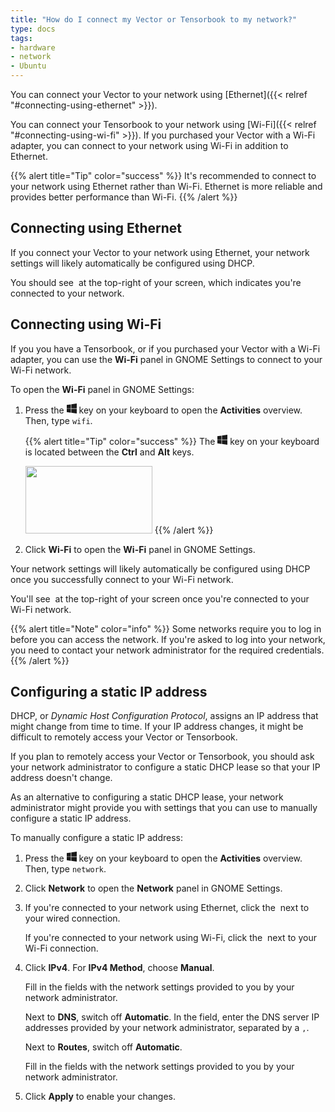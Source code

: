 ```yaml
---
title: "How do I connect my Vector or Tensorbook to my network?"
type: docs
tags:
- hardware
- network
- Ubuntu
---
```


You can connect your Vector to your network using
[Ethernet]({{< relref "#connecting-using-ethernet" >}}).

You can connect your Tensorbook to your network using
[Wi-Fi]({{< relref "#connecting-using-wi-fi" >}}). If you purchased your
Vector with a Wi-Fi adapter, you can connect to your network using Wi-Fi in
addition to Ethernet.

{{% alert title="Tip" color="success" %}}
It's recommended to connect to your network using Ethernet rather than Wi-Fi.
Ethernet is more reliable and provides better performance than Wi-Fi.
{{% /alert %}}

## Connecting using Ethernet

If you connect your Vector to your network using Ethernet, your network
settings will likely automatically be configured using DHCP.

You should see <img src="/lib/images/nm-device-wired-symbolic.svg" alt=""> at the
top-right of your screen, which indicates you're connected to your network.

## Connecting using Wi-Fi

If you you have a Tensorbook, or if you purchased your Vector with a Wi-Fi
adapter, you can use the **Wi-Fi** panel in GNOME Settings to connect to your
Wi-Fi network.

To open the **Wi-Fi** panel in GNOME Settings:

<!-- TODO: Replace svg element, below, with something less ugly. -->
1. Press the
   <svg xmlns="http://www.w3.org/2000/svg" width="16" height="16" fill="currentColor" class="bi bi-windows" viewBox="0 0 16 16">
     <path d="M6.555 1.375 0 2.237v5.45h6.555V1.375zM0 13.795l6.555.933V8.313H0v5.482zm7.278-5.4.026 6.378L16 16V8.395H7.278zM16 0 7.33 1.244v6.414H16V0z"/>
   </svg> key on your keyboard to open the **Activities** overview. Then, type `wifi`.

   {{% alert title="Tip" color="success" %}}
   The
   <svg xmlns="http://www.w3.org/2000/svg" width="16" height="16" fill="currentColor" class="bi bi-windows" viewBox="0 0 16 16">
     <path d="M6.555 1.375 0 2.237v5.45h6.555V1.375zM0 13.795l6.555.933V8.313H0v5.482zm7.278-5.4.026 6.378L16 16V8.395H7.278zM16 0 7.33 1.244v6.414H16V0z"/>
   </svg> key on your keyboard is located between the **Ctrl** and **Alt** keys.

   <img src="/lib/images/super-key.svg" width="203" height="108" alt="">
   {{% /alert %}}

1. Click **Wi-Fi** to open the **Wi-Fi** panel in GNOME Settings.

Your network settings will likely automatically be configured using DHCP once
you successfully connect to your Wi-Fi network.

You'll see <img src="/lib/images/nm-signal-100-symbolic.svg" alt=""> at the
top-right of your screen once you're connected to your Wi-Fi network.

{{% alert title="Note" color="info" %}}
Some networks require you to log in before you can access the network. If
you're asked to log into your network, you need to contact your network
administrator for the required credentials.
{{% /alert %}}

## Configuring a static IP address

DHCP, or _Dynamic Host Configuration Protocol_, assigns an IP address that
might change from time to time. If your IP address changes, it might be
difficult to remotely access your Vector or Tensorbook.

If you plan to remotely access your Vector or Tensorbook, you should ask your
network administrator to configure a static DHCP lease so that your IP address
doesn't change.

As an alternative to configuring a static DHCP lease, your network
administrator might provide you with settings that you can use to manually
configure a static IP address.

To manually configure a static IP address:

1. Press the
   <svg xmlns="http://www.w3.org/2000/svg" width="16" height="16" fill="currentColor" class="bi bi-windows" viewBox="0 0 16 16">
     <path d="M6.555 1.375 0 2.237v5.45h6.555V1.375zM0 13.795l6.555.933V8.313H0v5.482zm7.278-5.4.026 6.378L16 16V8.395H7.278zM16 0 7.33 1.244v6.414H16V0z"/>
   </svg> key on your keyboard to open the **Activities** overview. Then, type `network`.

1. Click **Network** to open the **Network** panel in GNOME Settings.

1. If you're connected to your network using Ethernet, click the
   <img src="/lib/images/settings-symbolic.svg" alt=""> next to your wired connection.

   If you're connected to your network using Wi-Fi, click the
   <img src="/lib/images/settings-symbolic.svg" alt=""> next to your Wi-Fi connection.

1. Click **IPv4**. For **IPv4 Method**, choose **Manual**.

   Fill in the fields with the network settings provided to you by your
   network administrator.

   Next to **DNS**, switch off **Automatic**. In the field, enter the DNS
   server IP addresses provided by your network administrator, separated by a
   `,`.

   Next to **Routes**, switch off **Automatic**.

   Fill in the fields with the network settings provided to you by your
   network administrator.

1. Click **Apply** to enable your changes.
